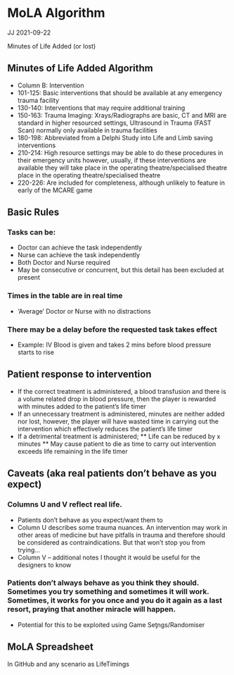 # MoLA Algorithm

JJ 2021-09-22

Minutes of Life Added (or lost)

## Minutes of Life Added Algorithm

* Column B: Intervention
* 101-125: Basic interventions that should be available at any emergency trauma facility
* 130-140: Interventions that may require additional training
* 150-163: Trauma Imaging: Xrays/Radiographs are basic, CT and MRI are standard in higher resourced settings, Ultrasound in Trauma (FAST Scan) normally only available in trauma facilities
* 180-198: Abbreviated from a Delphi Study into Life and Limb saving interventions
* 210-214: High resource settings may be able to do these procedures in their emergency units however, usually, if these interventions are available they will take place in the operating theatre/specialised theatre
place in the operating theatre/specialised theatre
* 220-226: Are included for completeness, although unlikely to feature in early of the MCARE game

## Basic Rules

### Tasks can be:

* Doctor can achieve the task independently
* Nurse can achieve the task independently
* Both Doctor and Nurse required
* May be consecutive or concurrent, but this detail has been excluded at present

### Times in the table are in real time

* ‘Average’ Doctor or Nurse with no distractions

### There may be a delay before the requested task takes effect

* Example: IV Blood is given and takes 2 mins before blood pressure starts to rise

## Patient response to intervention

* If the correct treatment is administered, a blood transfusion and there is a volume related drop in blood pressure, then the player is rewarded with minutes added to the patient’s life timer
* If an unnecessary treatment is administered, minutes are neither added nor lost, however, the player will have wasted time in carrying out the intervention which effectively reduces the patient’s life timer
* If a detrimental treatment is administered;
** Life can be reduced by x minutes
** May cause patient to die as time to carry out intervention exceeds life remaining in the life timer

## Caveats (aka real patients don’t behave as you expect)

### Columns U and V reflect real life.
* Patients don’t behave as you expect/want them to
* Column U describes some trauma nuances. An intervention may work in other areas of medicine but have pitfalls in trauma and therefore should be considered as contraindications. But that won’t stop you from trying…
* Column V – additional notes I thought it would be useful for the designers to know

### Patients don’t always behave as you think they should. Sometimes you try something and sometimes it will work. Sometimes, it works for you once and you do it again as a last resort, praying that another miracle will happen.
* Potential for this to be exploited using Game Seƫngs/Randomiser

## MoLA Spreadsheet 

In GitHub and any scenario as LifeTimings

